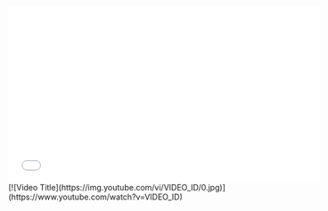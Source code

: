 <iframe width="560" height="315" src="[https://www.youtube.com/watch?v=V-hois8dgM4]" frameborder="0" allowfullscreen></iframe>
[![Video Title](https://img.youtube.com/vi/VIDEO_ID/0.jpg)](https://www.youtube.com/watch?v=VIDEO_ID)
